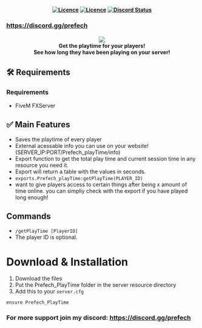 <h4 align="center">
	<a href="https://github.com/prefech/Prefech_PlayTime/releases/latest" title=""><img alt="Licence" src="https://img.shields.io/github/release/prefech/Prefech_PlayTime.svg"></a>
	<a href="LICENSE" title=""><img alt="Licence" src="https://img.shields.io/github/license/prefech/Prefech_PlayTime.svg"></a>
	<a href="https://discord.gg/prefech" title=""><img alt="Discord Status" src="https://discordapp.com/api/guilds/721339695199682611/widget.png"></a>
</h4>

### https://discord.gg/prefech

<h4 align="center">
	<img src="https://prefech.com/i/PlayTime.png"><br>
	Get the playtime for your players!<br>
	See how long they have been playing on your server!<br>
</h4>

## 🛠  Requirements
### Requirements
- FiveM FXServer

## ✅ Main Features
- Saves the playtime of every player
- External acessable info you can use on your website! (SERVER_IP:PORT/Prefech_playTime/info)
- Export function to get the total play time and current session time in any resource you need it.
 - Export will return a table with the values in seconds.
 - `exports.Prefech_playTime:getPlayTime(PLAYER_ID)`
 - want to give players access to certain things after being x amount of time online. you can simpliy check with the export if you have played long enough!

## Commands
- `/getPlayTime [PlayerID]`
 - The player ID is optional.

# Download & Installation
1. Download the files
2. Put the Prefech_PlayTime folder in the server resource directory
3. Add this to your `server.cfg`
```
ensure Prefech_PlayTime
```


### For more support join my discord: https://discord.gg/prefech
